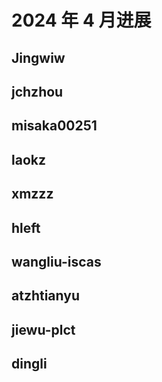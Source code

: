 # 2024 年 4 月进展

## Jingwiw


## jchzhou


## misaka00251


## laokz


## xmzzz


## hleft


## wangliu-iscas


## atzhtianyu


## jiewu-plct


## dingli

